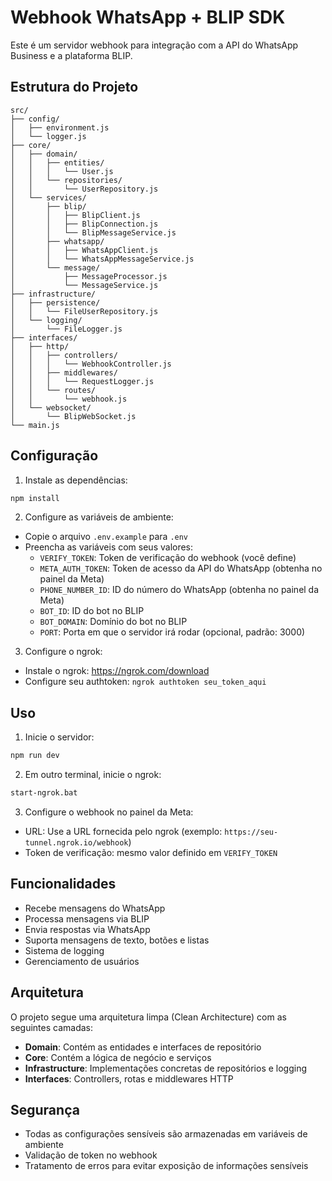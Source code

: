 # Webhook WhatsApp + BLIP SDK

Este é um servidor webhook para integração com a API do WhatsApp Business e a plataforma BLIP.

## Estrutura do Projeto

```
src/
├── config/
│   ├── environment.js
│   └── logger.js
├── core/
│   ├── domain/
│   │   ├── entities/
│   │   │   └── User.js
│   │   └── repositories/
│   │       └── UserRepository.js
│   └── services/
│       ├── blip/
│       │   ├── BlipClient.js
│       │   ├── BlipConnection.js
│       │   └── BlipMessageService.js
│       ├── whatsapp/
│       │   ├── WhatsAppClient.js
│       │   └── WhatsAppMessageService.js
│       └── message/
│           ├── MessageProcessor.js
│           └── MessageService.js
├── infrastructure/
│   ├── persistence/
│   │   └── FileUserRepository.js
│   └── logging/
│       └── FileLogger.js
├── interfaces/
│   ├── http/
│   │   ├── controllers/
│   │   │   └── WebhookController.js
│   │   ├── middlewares/
│   │   │   └── RequestLogger.js
│   │   └── routes/
│   │       └── webhook.js
│   └── websocket/
│       └── BlipWebSocket.js
└── main.js
```

## Configuração

1. Instale as dependências:
```bash
npm install
```

2. Configure as variáveis de ambiente:
- Copie o arquivo `.env.example` para `.env`
- Preencha as variáveis com seus valores:
  - `VERIFY_TOKEN`: Token de verificação do webhook (você define)
  - `META_AUTH_TOKEN`: Token de acesso da API do WhatsApp (obtenha no painel da Meta)
  - `PHONE_NUMBER_ID`: ID do número do WhatsApp (obtenha no painel da Meta)
  - `BOT_ID`: ID do bot no BLIP
  - `BOT_DOMAIN`: Domínio do bot no BLIP
  - `PORT`: Porta em que o servidor irá rodar (opcional, padrão: 3000)

3. Configure o ngrok:
- Instale o ngrok: https://ngrok.com/download
- Configure seu authtoken: `ngrok authtoken seu_token_aqui`

## Uso

1. Inicie o servidor:
```bash
npm run dev
```

2. Em outro terminal, inicie o ngrok:
```bash
start-ngrok.bat
```

3. Configure o webhook no painel da Meta:
- URL: Use a URL fornecida pelo ngrok (exemplo: `https://seu-tunnel.ngrok.io/webhook`)
- Token de verificação: mesmo valor definido em `VERIFY_TOKEN`

## Funcionalidades

- Recebe mensagens do WhatsApp
- Processa mensagens via BLIP
- Envia respostas via WhatsApp
- Suporta mensagens de texto, botões e listas
- Sistema de logging
- Gerenciamento de usuários

## Arquitetura

O projeto segue uma arquitetura limpa (Clean Architecture) com as seguintes camadas:

- **Domain**: Contém as entidades e interfaces de repositório
- **Core**: Contém a lógica de negócio e serviços
- **Infrastructure**: Implementações concretas de repositórios e logging
- **Interfaces**: Controllers, rotas e middlewares HTTP

## Segurança

- Todas as configurações sensíveis são armazenadas em variáveis de ambiente
- Validação de token no webhook
- Tratamento de erros para evitar exposição de informações sensíveis 